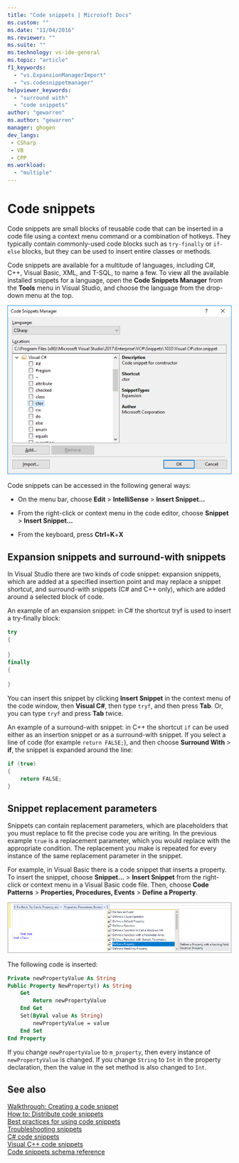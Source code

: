 ```yaml
---
title: "Code snippets | Microsoft Docs"
ms.custom: ""
ms.date: "11/04/2016"
ms.reviewer: ""
ms.suite: ""
ms.technology: vs-ide-general
ms.topic: "article"
f1_keywords: 
  - "vs.ExpansionManagerImport"
  - "vs.codesnippetmanager"
helpviewer_keywords:
  - "surround with"
  - "code snippets"
author: "gewarren"
ms.author: "gewarren"
manager: ghogen
dev_langs:
 - CSharp
 - VB
 - CPP
ms.workload: 
  - "multiple"
---
```

# Code snippets

Code snippets are small blocks of reusable code that can be inserted in a code file using a context menu command or a combination of hotkeys. They typically contain commonly-used code blocks such as `try-finally` or `if-else` blocks, but they can be used to insert entire classes or methods.

Code snippets are available for a multitude of languages, including C#, C++, Visual Basic, XML, and T-SQL, to name a few. To view all the available installed snippets for a language, open the **Code Snippets Manager** from the **Tools** menu in Visual Studio, and choose the language from the drop-down menu at the top.

![Code Snippets Manager dialog box](media/code-snippets-manager.png)

Code snippets can be accessed in the following general ways:

- On the menu bar, choose **Edit** > **IntelliSense** > **Insert Snippet...**

- From the right-click or context menu in the code editor, choose **Snippet** > **Insert Snippet...**

- From the keyboard, press **Ctrl**+**K**+**X**

## Expansion snippets and surround-with snippets

In Visual Studio there are two kinds of code snippet: expansion snippets, which are added at a specified insertion point and may replace a snippet shortcut, and surround-with snippets (C# and C++ only), which are added around a selected block of code.

An example of an expansion snippet: in C# the shortcut tryf is used to insert a try-finally block:

```csharp
try
{

}
finally
{

}
```

You can insert this snippet by clicking **Insert Snippet** in the context menu of the code window, then **Visual C#**, then type `tryf`, and then press **Tab**. Or, you can type `tryf` and press **Tab** twice.

An example of a surround-with snippet: in C++ the shortcut `if` can be used either as an insertion snippet or as a surround-with snippet. If you select a line of code (for example `return FALSE;`), and then choose **Surround With** > **if**, the snippet is expanded around the line:

```cpp
if (true)
{
    return FALSE;
}
```

## Snippet replacement parameters

Snippets can contain replacement parameters, which are placeholders that you must replace to fit the precise code you are writing. In the previous example `true` is a replacement parameter, which you would replace with the appropriate condition. The replacement you make is repeated for every instance of the same replacement parameter in the snippet.

For example, in Visual Basic there is a code snippet that inserts a property. To insert the snippet, choose **Snippet...** > **Insert Snippet** from the right-click or context menu in a Visual Basic code file. Then, choose **Code Patterns** > **Properties, Procedures, Events** > **Define a Property**.

![Code snippet menu for Define a Property](media/code-snippets-vb-property.png)

The following code is inserted:

```vb
Private newPropertyValue As String
Public Property NewProperty() As String
    Get
        Return newPropertyValue
    End Get
    Set(ByVal value As String)
        newPropertyValue = value
    End Set
End Property
```

If you change `newPropertyValue` to `m_property`, then every instance of `newPropertyValue` is changed. If you change `String` to `Int` in the property declaration, then the value in the set method is also changed to `Int`.

## See also

[Walkthrough: Creating a code snippet](../ide/walkthrough-creating-a-code-snippet.md)  
[How to: Distribute code snippets](../ide/how-to-distribute-code-snippets.md)  
[Best practices for using code snippets](../ide/best-practices-for-using-code-snippets.md)  
[Troubleshooting snippets](../ide/troubleshooting-snippets.md)  
[C# code snippets](../ide/visual-csharp-code-snippets.md)  
[Visual C++ code snippets](../ide/visual-cpp-code-snippets.md)  
[Code snippets schema reference](../ide/code-snippets-schema-reference.md)